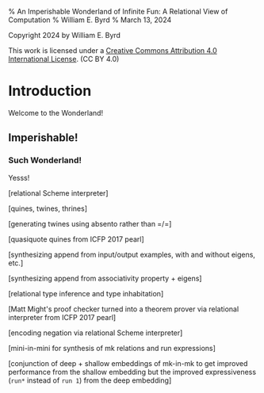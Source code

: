 % An Imperishable Wonderland of Infinite Fun: A Relational View of Computation
% William E. Byrd
% March 13, 2024

Copyright 2024 by William E. Byrd

This work is licensed under a [Creative Commons Attribution 4.0 International License](http://creativecommons.org/licenses/by/4.0/). (CC BY 4.0) 

# Introduction

Welcome to the Wonderland!

## Imperishable!

### Such Wonderland!

Yesss!

[relational Scheme interpreter]

[quines, twines, thrines]

[generating twines using absento rather than =/=]

[quasiquote quines from ICFP 2017 pearl]

[synthesizing append from input/output examples, with and without eigens, etc.]

[synthesizing append from associativity property + eigens]

[relational type inference and type inhabitation]

[Matt Might's proof checker turned into a theorem prover via relational interpreter from ICFP 2017 pearl]

[encoding negation via relational Scheme interpreter]

[mini-in-mini for synthesis of mk relations and run expressions]

[conjunction of deep + shallow embeddings of mk-in-mk to get improved performance from the shallow embedding but the improved expressiveness (`run*` instead of `run 1`) from the deep embedding]
